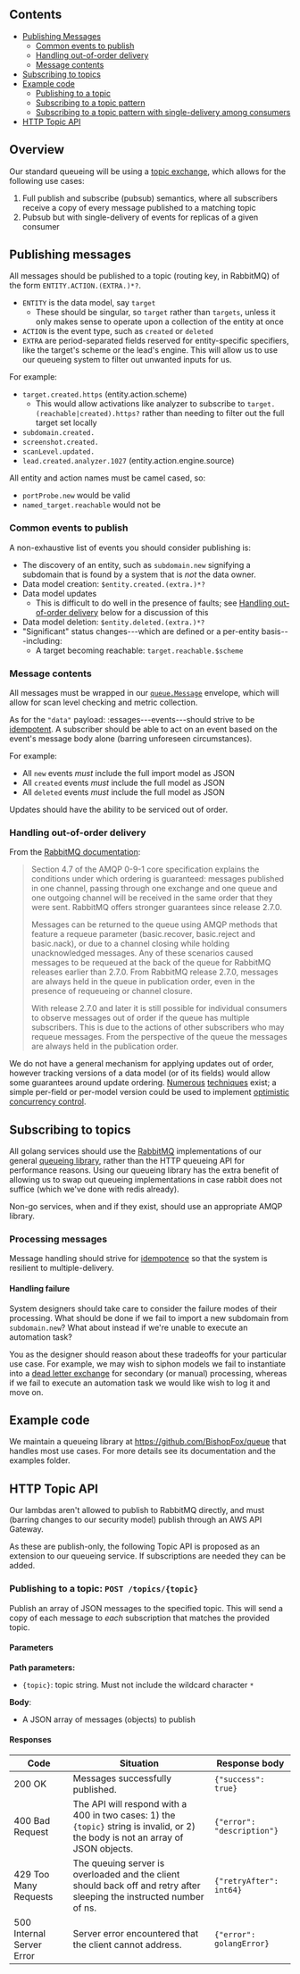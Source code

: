 <!-- TOC -->
## Contents
[](#top)
- [Publishing Messages](#publishing-messages)
  - [Common events to publish](#common-events-to-publish)
  - [Handling out-of-order delivery](#handling-out--of--order-delivery)
  - [Message contents](#message-contents)
- [Subscribing to topics](#subcribing-to-topics)
- [Example code](#example-code)
  - [Publishing to a topic](#publishing-to-a-topic)
  - [Subscribing to a topic pattern](#subscribing-to-a-topic-pattern)
  - [Subscribing to a topic pattern with single-delivery among consumers](#subscribing-to-a-topic-pattern-with-single--delivery-among-consumers)
- [HTTP Topic API](#http-topic-api)

## Overview

Our standard queueing will be using a [topic exchange](https://www.rabbitmq.com/tutorials/tutorial-five-python.html), which allows for the following use cases:
1. Full publish and subscribe (pubsub) semantics, where all subscribers receive a copy of every message published to a matching topic
2. Pubsub but with single-delivery of events for  replicas of a given consumer

## Publishing messages

All messages should be published to a topic (routing key, in RabbitMQ) of the form `ENTITY.ACTION.(EXTRA.)*?`.
* `ENTITY` is the data model, say `target`
    * These should be singular, so `target` rather than `targets`, unless it only makes sense to operate upon a collection of the entity at once
* `ACTION` is the event type, such as `created` or `deleted`
* `EXTRA` are period-separated fields reserved for entity-specific specifiers, like the target's scheme or the lead's engine. This will allow us to use our queueing system to filter out unwanted inputs for us.

For example:
* `target.created.https` (entity.action.scheme)
    * This would allow activations like analyzer to subscribe to `target.(reachable|created).https?` rather than needing to filter out the full target set locally
* `subdomain.created.`
* `screenshot.created.`
* `scanLevel.updated.`
* `lead.created.analyzer.1027` (entity.action.engine.source)

All entity and action names must be camel cased, so:
* `portProbe.new` would be valid
* `named_target.reachable` would not be

### Common events to publish

A non-exhaustive list of events you should consider publishing is:
* The discovery of an entity, such as `subdomain.new` signifying a subdomain that is found by a system that is _not_ the data owner.
* Data model creation: `$entity.created.(extra.)*?`
* Data model updates
    * This is difficult to do well in the presence of faults; see [Handling out-of-order delivery](#handling-out--of--order-delivery) below for a discussion of this
* Data model deletion: `$entity.deleted.(extra.)*?`
* "Significant" status changes---which are defined or a per-entity basis---including:
    * A target becoming reachable: `target.reachable.$scheme`

### Message contents

All messages must be wrapped in our [`queue.Message`](https://github.com/BishopFox/queue/blob/v0.1.0/message.go#L36) envelope, which will allow for scan level checking and metric collection.

As for the `"data"` payload: :essages---events---should strive to be [idempotent](https://queue.acm.org/detail.cfm?id=2187821). A subscriber should be able to act on an event based on the event's message body alone (barring unforeseen circumstances).

For example:
* All `new` events _must_ include the full import model as JSON
* All `created` events _must_ include the full model as JSON
* All `deleted` events _must_ include the full model as JSON

Updates should have the ability to be serviced out of order.

### Handling out-of-order delivery

From the [RabbitMQ documentation](https://www.rabbitmq.com/semantics.html#ordering):
>  Section 4.7 of the AMQP 0-9-1 core specification explains the conditions under which ordering is guaranteed: messages published in one channel, passing through one exchange and one queue and one outgoing channel will be received in the same order that they were sent. RabbitMQ offers stronger guarantees since release 2.7.0.
>
> Messages can be returned to the queue using AMQP methods that feature a requeue parameter (basic.recover, basic.reject and basic.nack), or due to a channel closing while holding unacknowledged messages. Any of these scenarios caused messages to be requeued at the back of the queue for RabbitMQ releases earlier than 2.7.0. From RabbitMQ release 2.7.0, messages are always held in the queue in publication order, even in the presence of requeueing or channel closure.
>
> With release 2.7.0 and later it is still possible for individual consumers to observe messages out of order if the queue has multiple subscribers. This is due to the actions of other subscribers who may requeue messages. From the perspective of the queue the messages are always held in the publication order.

We do not have a general mechanism for applying updates out of order, however tracking versions of a data model (or of its fields) would allow some guarantees around update ordering.
[Numerous](https://en.wikipedia.org/wiki/Lamport_timestamp) [techniques](https://en.wikipedia.org/wiki/Version_vector) exist; a simple per-field or per-model version could be used to implement [optimistic concurrency control](https://en.wikipedia.org/wiki/Optimistic_concurrency_control).

## Subscribing to topics

All golang services should use the [RabbitMQ](https://github.com/BishopFox/fury/tree/master/queue/rabbit) implementations of our general [queueing library](https://github.com/BishopFox/fury/tree/master/queue), rather than the HTTP queueing API for performance reasons. Using our queueing library has the extra benefit of allowing us to swap out queueing implementations in case rabbit does not suffice (which we've done with redis already).

Non-go services, when and if they exist, should use an appropriate AMQP library.

### Processing messages

Message handling should strive for [idempotence](https://queue.acm.org/detail.cfm?id=2187821) so that the system is resilient to multiple-delivery.

#### Handling failure

System designers should take care to consider the failure modes of their processing. What should be done if we fail to import a new subdomain from `subdomain.new`? What about instead if we're unable to execute an automation task?

You as the designer should reason about these tradeoffs for your particular use case. For example, we may wish to siphon models we fail to instantiate into a [dead letter exchange](https://www.rabbitmq.com/dlx.html) for secondary (or manual) processing, whereas if we fail to execute an automation task we would like wish to log it and move on.

## Example code

We maintain a queueing library at https://github.com/BishopFox/queue that handles most use cases. For more details see its documentation and the examples folder.

## HTTP Topic API

Our lambdas aren't allowed to publish to RabbitMQ directly, and must (barring changes to our security model) publish through an AWS API Gateway.

As these are publish-only, the following Topic API is proposed as an extension to our queueing service. If subscriptions are needed they can be added.

### Publishing to a topic: `POST /topics/{topic}`

Publish an array of JSON messages to the specified topic. This will send a copy of each message to _each_ subscription that matches the provided topic.

#### Parameters

**Path parameters:**

* `{topic}`: topic string. Must not include the wildcard character `*`

**Body**:

* A JSON array of messages (objects) to publish

#### Responses

| Code                      | Situation                                                                                                                         | Response body              |
| ------------------------- | ------------------------------------------------------------                                                                      | -------------------------- |
| 200 OK                    | Messages successfully published.                                                                                                  | `{"success": true}`        |
| 400 Bad Request           | The API will respond with a 400 in two cases: 1) the `{topic}` string is invalid, or 2) the body is not an array of JSON objects. | `{"error": "description"}` |
| 429 Too Many Requests     | The queuing server is overloaded and the client should back off and retry after sleeping the instructed number of ns.             | `{"retryAfter": int64}`    |
| 500 Internal Server Error | Server error encountered that the client cannot address.                                                                          | `{"error": golangError}`   |
